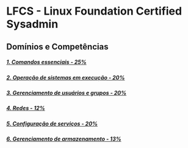 # LFCS - Linux Foundation Certified Sysadmin

## Domínios e Competências

##### [1. Comandos essenciais - 25%](./01-comandos-essenciais)
##### [2. Operação de sistemas em execução - 20%](./02-operação-de-sistemas-em-execução)
##### [3. Gerenciamento de usuários e grupos - 20%](./03-gerenciamento-de-usuários-e-grupos)
##### [4. Redes - 12%](./04-redes)
##### [5. Configuração de serviços - 20%](./05-configuração-de-serviços)
##### [6. Gerenciamento de armazenamento - 13%](./06-gerenciamento-de-armazenamento)
